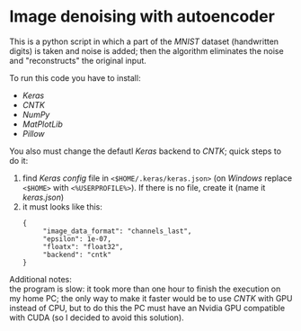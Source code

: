 # Image denoising with autoencoder

This is a python script in which a part of the *MNIST* dataset (handwritten digits) is taken and noise is added; then the algorithm eliminates the noise and "reconstructs" the original input.

To run this code you have to install:
* *Keras*
* *CNTK*
* *NumPy*
* *MatPlotLib*
* *Pillow*

You also must change the defautl *Keras* backend to *CNTK*; quick steps to do it:
1. find *Keras config* file in `<$HOME/.keras/keras.json>` (on *Windows* replace `<$HOME>` with `<%USERPROFILE%>`). If there is no file, create it (name it *keras.json*)
1. it must looks like this:
   ```
   {
        "image_data_format": "channels_last",
        "epsilon": 1e-07,
        "floatx": "float32",
        "backend": "cntk"
   }
   ```
Additional notes:   
the program is slow: it took more than one hour to finish the execution on my home PC; the only way to make it faster would be to use *CNTK* with GPU instead of CPU, but to do this the PC must have an Nvidia GPU compatible with CUDA (so I decided to avoid this solution).
